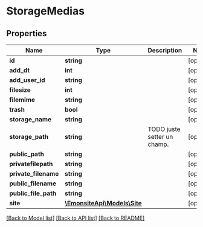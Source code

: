 # StorageMedias

## Properties
Name | Type | Description | Notes
------------ | ------------- | ------------- | -------------
**id** | **string** |  | [optional] 
**add_dt** | **int** |  | [optional] 
**add_user_id** | **string** |  | [optional] 
**filesize** | **int** |  | [optional] 
**filemime** | **string** |  | [optional] 
**trash** | **bool** |  | [optional] 
**storage_name** | **string** |  | [optional] 
**storage_path** | **string** | TODO juste setter un champ. | [optional] 
**public_path** | **string** |  | [optional] 
**privatefilepath** | **string** |  | [optional] 
**private_filename** | **string** |  | [optional] 
**public_filename** | **string** |  | [optional] 
**public_file_path** | **string** |  | [optional] 
**site** | [**\EmonsiteApi\Models\Site**](Site.md) |  | [optional] 

[[Back to Model list]](../../README.md#documentation-for-models) [[Back to API list]](../../README.md#documentation-for-api-endpoints) [[Back to README]](../../README.md)

